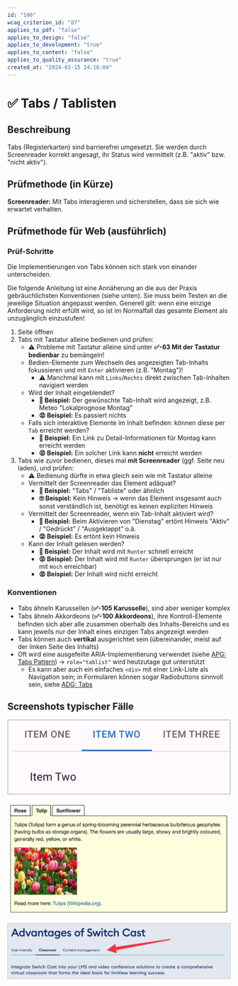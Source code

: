 ```yaml
---
id: "106"
wcag_criterion_id: "87"
applies_to_pdf: "false"
applies_to_design: "false"
applies_to_development: "true"
applies_to_content: "false"
applies_to_quality_assurance: "true"
created_at: "2024-03-15 14:16:04"
---
```


# ✅ Tabs / Tablisten

## Beschreibung

Tabs (Registerkarten) sind barrierefrei umgesetzt. Sie werden durch Screenreader korrekt angesagt, ihr Status wird vermittelt (z.B. "aktiv" bzw. "nicht aktiv").

## Prüfmethode (in Kürze)

**Screenreader:** Mit Tabs interagieren und sicherstellen, dass sie sich wie erwartet verhalten.

## Prüfmethode für Web (ausführlich)

### Prüf-Schritte

Die Implementierungen von Tabs können sich stark von einander unterscheiden.

Die folgende Anleitung ist eine Annäherung an die aus der Praxis gebräuchlichsten Konventionen (siehe unten). Sie muss beim Testen an die jeweilige Situation angepasst werden. Generell gilt: wenn eine einzige Anforderung nicht erfüllt wird, so ist im Normalfall das gesamte Element als unzugänglich einzustufen!

1. Seite öffnen
1. Tabs mit Tastatur alleine bedienen und prüfen:
    - ⚠️ Probleme mit Tastatur alleine sind unter **✅-63 Mit der Tastatur bedienbar** zu bemängeln!
    - Bedien-Elemente zum Wechseln des angezeigten Tab-Inhalts fokussieren und mit `Enter` aktivieren (z.B. "Montag")!
        - ⚠️ Manchmal kann mit `Links`/`Rechts` direkt zwischen Tab-Inhalten navigiert werden
    - Wird der Inhalt eingeblendet?
        - **🙂 Beispiel:** Der gewünschte Tab-Inhalt wird angezeigt, z.B. Meteo "Lokalprognose Montag"
        - **😡 Beispiel:** Es passiert nichts
    - Falls sich interaktive Elemente im Inhalt befinden: können diese per `Tab` erreicht werden?
        - **🙂 Beispiel:** Ein Link zu Detail-Informationen für Montag kann erreicht werden
        - **😡 Beispiel:** Ein solcher Link kann **nicht** erreicht werden
1. Tabs wie zuvor bedienen, dieses mal **mit Screenreader** (ggf. Seite neu laden), und prüfen:
    - ⚠️ Bedienung dürfte in etwa gleich sein wie mit Tastatur alleine
    - Vermittelt der Screenreader das Element adäquat?
        - **🙂 Beispiel:** "Tabs" / "Tabliste" oder ähnlich
        - **🙄 Beispiel:** Kein Hinweis → wenn das Element insgesamt auch sonst verständlich ist, benötigt es keinen expliziten Hinweis
    - Vermittelt der Screenreader, wenn ein Tab-Inhalt aktiviert wird?
        - **🙂 Beispiel:** Beim Aktivieren von "Dienstag" ertönt Hinweis "Aktiv" / "Gedrückt" / "Ausgeklappt" o.ä.
        - **😡 Beispiel:** Es ertönt kein Hinweis
    - Kann der Inhalt gelesen werden?
        - **🙂 Beispiel:** Der Inhalt wird mit `Runter` schnell erreicht
        - **😡 Beispiel:** Der Inhalt wird mit `Runter` übersprungen (er ist nur mit `Hoch` erreichbar)
        - **😡 Beispiel:** Der Inhalt wird nicht erreicht

### Konventionen

- Tabs ähneln Karussellen (**✅-105 Karusselle**), sind aber weniger komplex
- Tabs ähneln Akkordeons (**✅-100 Akkordeons**), ihre Kontroll-Elemente befinden sich aber alle zusammen oberhalb des Inhalts-Bereichs und es kann jeweils nur der Inhalt eines einzigen Tabs angezeigt werden
- Tabs können auch **vertikal** ausgerichtet sein (übereinander, meist auf der linken Seite des Inhalts)
- Oft wird eine ausgefeilte ARIA-Implementierung verwendet (siehe [APG: Tabs Pattern](https://www.w3.org/WAI/ARIA/apg/patterns/tabs/)) → `role="tablist"` wird heutzutage gut unterstützt
    - Es kann aber auch ein einfaches `<div>` mit einer Link-Liste als Navigation sein; in Formularen können sogar Radiobuttons sinnvoll sein, siehe [ADG: Tabs](https://www.accessibility-developer-guide.com/examples/widgets/tabs/)

## Screenshots typischer Fälle

![React Material Tabs](images/react-material-tabs.png)

![Tabs aus dem ADG](images/tabs-aus-dem-adg.png)

![Tabs von Switch Cast](images/tabs-von-switch-cast.png)